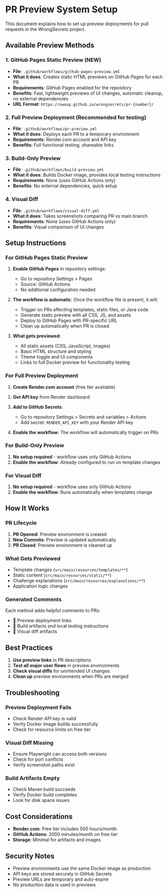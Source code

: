 # PR Preview System Setup

This document explains how to set up preview deployments for pull requests in the WrongSecrets project.

## Available Preview Methods

### 1. GitHub Pages Static Preview (NEW)
- **File**: `.github/workflows/github-pages-preview.yml`
- **What it does**: Creates static HTML previews on GitHub Pages for each PR
- **Requirements**: GitHub Pages enabled for the repository
- **Benefits**: Fast, lightweight previews of UI changes, automatic cleanup, no external dependencies
- **URL Format**: `https://owasp.github.io/wrongsecrets/pr-{number}/`

### 2. Full Preview Deployment (Recommended for testing)
- **File**: `.github/workflows/pr-preview.yml`
- **What it does**: Deploys each PR to a temporary environment
- **Requirements**: Render.com account and API key
- **Benefits**: Full functional testing, shareable links

### 3. Build-Only Preview
- **File**: `.github/workflows/build-preview.yml`
- **What it does**: Builds Docker image, provides local testing instructions
- **Requirements**: None (uses GitHub Actions only)
- **Benefits**: No external dependencies, quick setup

### 4. Visual Diff
- **File**: `.github/workflows/visual-diff.yml`
- **What it does**: Takes screenshots comparing PR vs main branch
- **Requirements**: None (uses GitHub Actions only)
- **Benefits**: Visual comparison of UI changes

## Setup Instructions

### For GitHub Pages Static Preview

1. **Enable GitHub Pages** in repository settings:
   - Go to repository Settings > Pages
   - Source: GitHub Actions
   - No additional configuration needed

2. **The workflow is automatic**: Once the workflow file is present, it will:
   - Trigger on PRs affecting templates, static files, or Java code
   - Generate static preview with all CSS, JS, and assets
   - Deploy to GitHub Pages with PR-specific URL
   - Clean up automatically when PR is closed

3. **What gets previewed**:
   - All static assets (CSS, JavaScript, images)
   - Basic HTML structure and styling
   - Theme toggle and UI components
   - Links to full Docker preview for functionality testing

### For Full Preview Deployment

1. **Create Render.com account** (free tier available)
2. **Get API key** from Render dashboard
3. **Add to GitHub Secrets**:
   - Go to repository Settings > Secrets and variables > Actions
   - Add secret: `RENDER_API_KEY` with your Render API key

4. **Enable the workflow**: The workflow will automatically trigger on PRs

### For Build-Only Preview

1. **No setup required** - workflow uses only GitHub Actions
2. **Enable the workflow**: Already configured to run on template changes

### For Visual Diff

1. **No setup required** - workflow uses only GitHub Actions
2. **Enable the workflow**: Runs automatically when templates change

## How It Works

### PR Lifecycle

1. **PR Opened**: Preview environment is created
2. **New Commits**: Preview is updated automatically
3. **PR Closed**: Preview environment is cleaned up

### What Gets Previewed

- Template changes (`src/main/resources/templates/**`)
- Static content (`src/main/resources/static/**`)
- Challenge explanations (`src/main/resources/explanations/**`)
- Application logic changes

### Generated Comments

Each method adds helpful comments to PRs:
- 🚀 Preview deployment links
- 🔨 Build artifacts and local testing instructions
- 📸 Visual diff artifacts

## Best Practices

1. **Use preview links** in PR descriptions
2. **Test all major user flows** in preview environments
3. **Check visual diffs** for unintended UI changes
4. **Clean up** preview environments when PRs are merged

## Troubleshooting

### Preview Deployment Fails
- Check Render API key is valid
- Verify Docker image builds successfully
- Check for resource limits on free tier

### Visual Diff Missing
- Ensure Playwright can access both versions
- Check for port conflicts
- Verify screenshot paths exist

### Build Artifacts Empty
- Check Maven build succeeds
- Verify Docker build completes
- Look for disk space issues

## Cost Considerations

- **Render.com**: Free tier includes 500 hours/month
- **GitHub Actions**: 2000 minutes/month on free tier
- **Storage**: Minimal for artifacts and images

## Security Notes

- Preview environments use the same Docker image as production
- API keys are stored securely in GitHub Secrets
- Preview URLs are temporary and auto-expire
- No production data is used in previews
